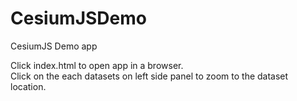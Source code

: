 # CesiumJSDemo
CesiumJS Demo app



Click index.html to open app in a browser.
<br>
Click on the each datasets on left side panel to zoom to the dataset location.
